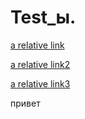 # Test_ы.

[a relative link](Untitled-2.md)


[a relative link2](list.md)

[a relative link3](newlist1.md)

привет

